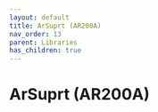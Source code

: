 ```yaml
---
layout: default
title: ArSuprt (AR200A)
nav_order: 13
parent: Libraries
has_children: true
---
```

# ArSuprt (AR200A)
